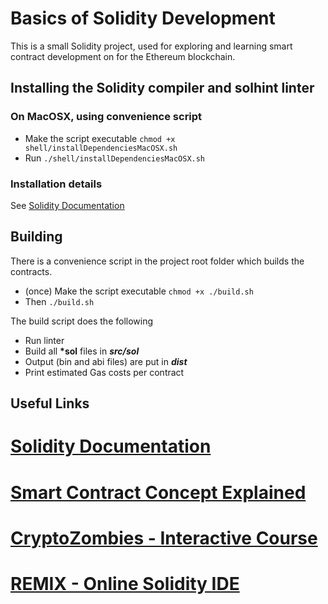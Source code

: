 # Basics of Solidity Development

This is a small Solidity project, used for exploring and learning smart contract
development on for the Ethereum blockchain.

## Installing the Solidity compiler and solhint linter

### On MacOSX, using convenience script

- Make the script executable ```chmod +x shell/installDependenciesMacOSX.sh```
- Run ```./shell/installDependenciesMacOSX.sh```

### Installation details
See [Solidity Documentation](https://solidity.readthedocs.io/en/develop/installing-solidity.html)

## Building

There is a convenience script in the project root folder which builds the contracts.

- (once) Make the script executable ```chmod +x ./build.sh```
- Then ```./build.sh```


The build script does the following

- Run linter
- Build all __*sol__ files in ___src/sol___
- Output (bin and abi files) are put in ___dist___
- Print estimated Gas costs per contract


## Useful Links

# [Solidity Documentation](https://solidity.readthedocs.io/en/develop/)
# [Smart Contract Concept Explained](https://auth0.com/blog/an-introduction-to-ethereum-and-smart-contracts-part-2/)
# [CryptoZombies - Interactive Course](https://cryptozombies.io/course/)
# [REMIX - Online Solidity IDE](https://remix.ethereum.org/)